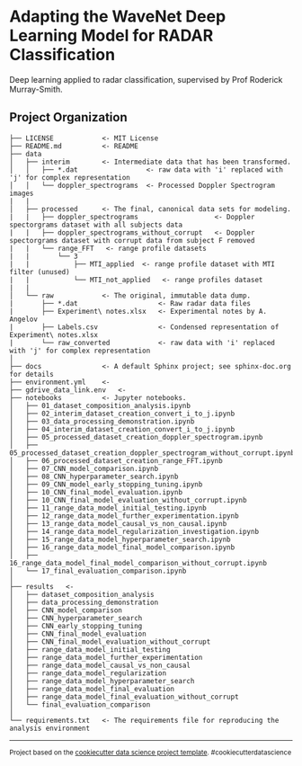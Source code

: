 Adapting the WaveNet Deep Learning Model for RADAR Classification
==============================

  Deep learning applied to radar classification, supervised by Prof Roderick Murray-Smith.

Project Organization
------------

    ├── LICENSE            <- MIT License
    ├── README.md          <- README 
    ├── data    
    │   ├── interim        <- Intermediate data that has been transformed.
    │   │   ├── *.dat                 <- raw data with 'i' replaced with 'j' for complex representation
    │   │   └── doppler_spectrograms  <- Processed Doppler Spectrogram images
    |   |
    │   ├── processed      <- The final, canonical data sets for modeling.
    |   |   ├── doppler_spectrograms                   <- Doppler spectorgrams dataset with all subjects data
    |   |   ├── doppler_spectrograms_without_corrupt   <- Doppler spectorgrams dataset with corrupt data from subject F removed
    |   |   └── range_FFT   <- range profile datasets 
    |   |       └── 3  
    |   |           ├── MTI_applied  <- range profile dataset with MTI filter (unused)    
    |   |           └── MTI_not_applied   <- range profiles dataset  
    |   |                     
    │   └── raw            <- The original, immutable data dump.
    |       ├── *.dat                    <- Raw radar data files
    |       ├── Experiment\ notes.xlsx   <- Experimental notes by A. Angelov
    |       ├── Labels.csv               <- Condensed representation of Experiment\ notes.xlsx
    |       └── raw_converted            <- raw data with 'i' replaced with 'j' for complex representation
    │
    ├── docs               <- A default Sphinx project; see sphinx-doc.org for details
    ├── environment.yml    <- 
    ├── gdrive_data_link.env   <- 
    ├── notebooks          <- Jupyter notebooks.
    │   ├── 01_dataset_composition_analysis.ipynb
    │   ├── 02_interim_dataset_creation_convert_i_to_j.ipynb
    │   ├── 03_data_processing_demonstration.ipynb
    │   ├── 04_interim_dataset_creation_convert_i_to_j.ipynb
    │   ├── 05_processed_dataset_creation_doppler_spectrogram.ipynb
    │   ├── 05_processed_dataset_creation_doppler_spectrogram_without_corrupt.ipynb
    │   ├── 06_processed_dataset_creation_range_FFT.ipynb
    │   ├── 07_CNN_model_comparison.ipynb
    │   ├── 08_CNN_hyperparameter_search.ipynb
    │   ├── 09_CNN_model_early_stopping_tuning.ipynb
    │   ├── 10_CNN_final_model_evaluation.ipynb
    │   ├── 10_CNN_final_model_evaluation_without_corrupt.ipynb
    │   ├── 11_range_data_model_initial_testing.ipynb
    │   ├── 12_range_data_model_further_experimentation.ipynb
    │   ├── 13_range_data_model_causal_vs_non_causal.ipynb
    │   ├── 14_range_data_model_regularization_investigation.ipynb
    │   ├── 15_range_data_model_hyperparameter_search.ipynb
    │   ├── 16_range_data_model_final_model_comparison.ipynb
    │   ├── 16_range_data_model_final_model_comparison_without_corrupt.ipynb
    │   └── 17_final_evaluation_comparison.ipynb
    │
    ├── results   <-  
    │   ├── dataset_composition_analysis
    │   ├── data_processing_demonstration
    │   ├── CNN_model_comparison
    │   ├── CNN_hyperparameter_search
    │   ├── CNN_early_stopping_tuning
    │   ├── CNN_final_model_evaluation
    │   ├── CNN_final_model_evaluation_without_corrupt
    │   ├── range_data_model_initial_testing          
    │   ├── range_data_model_further_experimentation      
    │   ├── range_data_model_causal_vs_non_causal             
    │   ├── range_data_model_regularization                  
    │   ├── range_data_model_hyperparameter_search
    │   ├── range_data_model_final_evaluation                 
    │   ├── range_data_model_final_evaluation_without_corrupt 
    │   └── final_evaluation_comparison                      
    │
    └── requirements.txt   <- The requirements file for reproducing the analysis environment


--------

<p><small>Project based on the <a target="_blank" href="https://drivendata.github.io/cookiecutter-data-science/">cookiecutter data science project template</a>. #cookiecutterdatascience</small></p>
